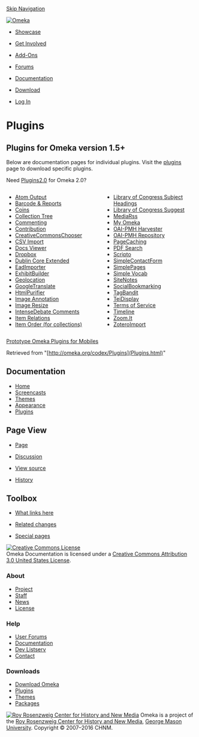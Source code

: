<div id="wrap">

[Skip Navigation](Plugins.html#content)
<div id="header">

<div class="padding">

<span
id="logo">[![Omeka](http://omeka.org/ui/i/logo-horizontal-288px.gif)](../index.html)</span>
<div id="search-form">

</div>

-   <div id="nav-showcase">

    </div>

    [Showcase](../showcase.1.html)
-   <div id="nav-involved">

    </div>

    [Get Involved](../index.html%3Fp=124.html)
-   <div id="nav-addons">

    </div>

    [Add-Ons](../add-ons.1.html)
-   <div id="nav-forums">

    </div>

    [Forums](../forums/topic/mysqli-stmt.bind-result.html)
-   <div id="nav-documentation">

    </div>

    [Documentation](http://omeka.org/codex/)
-   <div id="nav-download">

    </div>

    [Download](../download.1.html)

</div>

</div>

<div id="content">

<div class="padding">

<div id="user-meta">

-   <div id="pt-login">

    </div>

    [Log
    In](http://omeka.org/c/index.php?title=Special:UserLogin&returnto=Plugins)

</div>

Plugins
=======

<div id="primary">

<span id="Plugins_for_Omeka_version_1.5.2B" class="mw-headline"> Plugins for Omeka version 1.5+ </span>
-------------------------------------------------------------------------------------------------------

Below are documentation pages for individual plugins. Visit the
[plugins](../plugins.html) page to download specific plugins.

Need [Plugins2.0](http://omeka.org/codex/Plugins2.0 "Plugins2.0") for
Omeka 2.0?

<div style="width:48%; float:left;">

-   [Atom
    Output](http://omeka.org/codex/Plugins/AtomOutput "Plugins/AtomOutput")
-   [Barcode &
    Reports](http://omeka.org/codex/Plugins/Reports "Plugins/Reports")
-   [Coins](http://omeka.org/codex/Plugins/Coins "Plugins/Coins")
-   [Collection
    Tree](http://omeka.org/codex/Plugins/CollectionTree "Plugins/CollectionTree")
-   [Commenting](http://omeka.org/codex/Plugins/Commenting "Plugins/Commenting")
-   [Contribution](http://omeka.org/codex/Plugins/Contribution "Plugins/Contribution")
-   [CreativeCommonsChooser](http://omeka.org/codex/Plugins/CreativeCommonsChooser "Plugins/CreativeCommonsChooser")
-   [CSV
    Import](http://omeka.org/codex/Plugins/CsvImport "Plugins/CsvImport")
-   [Docs
    Viewer](http://omeka.org/codex/Plugins/DocsViewer "Plugins/DocsViewer")
-   [Dropbox](http://omeka.org/codex/Plugins/Dropbox "Plugins/Dropbox")
-   [Dublin Core
    Extended](http://omeka.org/codex/Plugins/DublinCoreExtended "Plugins/DublinCoreExtended")
-   [EadImporter](http://omeka.org/codex/Plugins/EadImporter "Plugins/EadImporter")
-   [ExhibitBuilder](Plugins/ExhibitBuilder.html "Plugins/ExhibitBuilder")
-   [Geolocation](http://omeka.org/codex/Plugins/Geolocation "Plugins/Geolocation")
-   [GoogleTranslate](http://omeka.org/codex/Plugins/GoogleTranslate "Plugins/GoogleTranslate")
-   [HtmlPurifier](http://omeka.org/codex/Plugins/HtmlPurifier "Plugins/HtmlPurifier")
-   [Image
    Annotation](http://omeka.org/codex/Plugins/ImageAnnotation "Plugins/ImageAnnotation")
-   [Image
    Resize](http://omeka.org/codex/Plugins/ImageResize "Plugins/ImageResize")
-   [IntenseDebate
    Comments](http://omeka.org/codex/Plugins/IntenseDebateComments "Plugins/IntenseDebateComments")
-   [Item
    Relations](http://omeka.org/codex/Plugins/ItemRelations "Plugins/ItemRelations")
-   [Item Order
    (for collections)](http://omeka.org/codex/Plugins/ItemOrder "Plugins/ItemOrder")

</div>

<div style="width: 48%; float:right;">

-   [Library of Congress Subject
    Headings](http://omeka.org/codex/Plugins/Library_of_Congress_Subject_Headings "Plugins/Library of Congress Subject Headings")
-   [Library of Congress
    Suggest](http://omeka.org/codex/Plugins/Library_of_Congress_Suggest "Plugins/Library of Congress Suggest")
-   [MediaRss](http://omeka.org/codex/Plugins/MediaRss_for_Cooliris "Plugins/MediaRss for Cooliris")
-   [My Omeka](http://omeka.org/codex/Plugins/MyOmeka "Plugins/MyOmeka")
-   [OAI-PMH
    Harvester](http://omeka.org/codex/Plugins/OaipmhHarvester "Plugins/OaipmhHarvester")
-   [OAI-PMH
    Repository](http://omeka.org/codex/Plugins/OaipmhRepository "Plugins/OaipmhRepository")
-   [PageCaching](http://omeka.org/codex/Plugins/PageCaching "Plugins/PageCaching")
-   [PDF
    Search](http://omeka.org/codex/Plugins/PdfSearch "Plugins/PdfSearch")
-   [Scripto](http://omeka.org/codex/Plugins/Scripto "Plugins/Scripto")
-   [SimpleContactForm](http://omeka.org/codex/Plugins/SimpleContactForm "Plugins/SimpleContactForm")
-   [SimplePages](http://omeka.org/codex/Plugins/SimplePages "Plugins/SimplePages")
-   [Simple
    Vocab](http://omeka.org/codex/Plugins/SimpleVocab "Plugins/SimpleVocab")
-   [SiteNotes](http://omeka.org/codex/Plugins/SiteNotes "Plugins/SiteNotes")
-   [SocialBookmarking](http://omeka.org/codex/Plugins/SocialBookmarking "Plugins/SocialBookmarking")
-   [TagBandit](http://omeka.org/codex/Plugins/TagBandit "Plugins/TagBandit")
-   [TeiDisplay](http://omeka.org/codex/Plugins/TeiDisplay "Plugins/TeiDisplay")
-   [Terms of
    Service](http://omeka.org/codex/Plugins/Terms_of_Service "Plugins/Terms of Service")
-   [Timeline](http://omeka.org/codex/Plugins/Timeline "Plugins/Timeline")
-   [Zoom.It](http://omeka.org/codex/Plugins/ZoomIt "Plugins/ZoomIt")
-   [ZoteroImport](http://omeka.org/codex/Plugins/ZoteroImport "Plugins/ZoteroImport")

</div>

<div style="clear:both;">

</div>

[Prototype Omeka Plugins for
Mobiles](http://chnm.gmu.edu/labs/mobile-for-museums/implementation-and-prototypes/omeka-plugins-for-mobiles/)

<div class="printfooter">

Retrieved from "[http://omeka.org/codex/Plugins](Plugins.html)"

</div>

<div id="catlinks" class="catlinks catlinks-allhidden">

</div>

</div>

<div id="secondary">

<div class="portlet">

Documentation
-------------

-   [Home](http://omeka.org/codex/)
-   [Screencasts](http://omeka.org/codex/Screencasts)
-   [Themes](http://omeka.org/codex/Managing_Themes_2.0)
-   [Appearance](http://omeka.org/codex/Managing_Appearance_2.0)
-   [Plugins](http://omeka.org/codex/Plugins2.0)

</div>

<div class="portlet">

Page View
---------

-   <div id="nav-page">

    </div>

    [Page](Plugins.html)
-   <div id="nav-discussion">

    </div>

    [Discussion](http://omeka.org/c/index.php?title=Talk:Plugins&action=edit&redlink=1)
-   <div id="nav-view_source">

    </div>

    [View
    source](http://omeka.org/c/index.php?title=Plugins&action=edit)
-   <div id="nav-history">

    </div>

    [History](http://omeka.org/c/index.php?title=Plugins&action=history)

</div>

<div id="wiki-toolbox" class="portlet">

Toolbox
-------

-   <div id="t-whatlinkshere">

    </div>

    [What links here](Special:WhatLinksHere/Plugins.html)
-   <div id="t-recentchangeslinked">

    </div>

    [Related changes](Special:RecentChangesLinked/Plugins.html)
-   <div id="t-specialpages">

    </div>

    [Special pages](http://omeka.org/codex/Special:SpecialPages)

</div>

[![Creative Commons
License](https://i.creativecommons.org/l/by/3.0/us/88x31.png)](http://creativecommons.org/licenses/by/3.0/us/)\
Omeka Documentation is licensed under a [Creative Commons Attribution
3.0 United States
License](http://creativecommons.org/licenses/by/3.0/us/).

</div>

</div>

</div>

<div id="footer">

<div class="padding">

<div id="sitemap">

<div class="section">

### About

-   [Project](../index.html%3Fp=2.html)
-   [Staff](../index.html%3Fp=3.html)
-   [News](../blog.1.html)
-   [License](http://www.gnu.org/copyleft/gpl.html)

</div>

<div class="section">

### Help

-   [User Forums](../forums/topic/mysqli-stmt.bind-result.html)
-   [Documentation](http://omeka.org/codex/)
-   [Dev Listserv](http://groups.google.com/group/omeka-dev)
-   [Contact](http://omeka.org/contact/)

</div>

<div class="section">

### Downloads

-   [Download Omeka](../download.1.html)
-   [Plugins](../plugins.html)
-   [Themes](../download/themes/index.html)
-   [Packages](../index.html%3Fp=222.html)

</div>

</div>

<div id="chnm-meta">

<span id="chnm-logo">[![Roy Rosenzweig Center for History and New
Media](http://omeka.org/ui/i/rrchnm-logo-regular.gif)](http://chnm.gmu.edu)</span>
Omeka is a project of the [Roy Rosenzweig Center for History and New
Media](http://chnm.gmu.edu), [George Mason
University](http://www.gmu.edu). Copyright © 2007–2016 CHNM.

</div>

</div>

</div>

</div>
